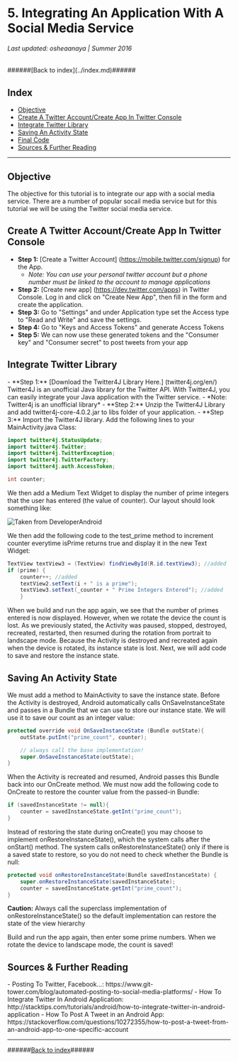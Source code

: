 <h1>5. Integrating An Application With A Social Media Service</h1>
<h6>Last updated: osheaanaya | Summer 2016</h6>
######[Back to index](../index.md)######

<h2 id="2_index">Index</h2>

- [Objective](#2_objective)
- [Create A Twitter Account/Create App In Twitter Console](#2_starting)
- [Integrate Twitter Library](#2_usingAS)
- [Saving An Activity State](#2_testing)
- [Final Code](#2_files)
- [Sources & Further Reading](#2_sources)

---

<h2 id="2_objective">Objective</h2>

The objective for this tutorial is to integrate our app with a social media service. There are a number of popular socail media service but for this tutorial we will be using the Twitter social media service.

<h2 id="2_starting">Create A Twitter Account/Create App In Twitter Console</h2>

- **Step 1:** [Create a Twitter Account] (https://mobile.twitter.com/signup) for the App.
 	- *Note: You can use your personal twitter account but a phone number must be linked to the account to manage applications*
- **Step 2:** [Create new app] (https://dev.twitter.com/apps) in Twitter Console. Log in and click on "Create New App", then fill in the form and create the application.
- **Step 3:** Go to "Settings" and under Application type set the Access type to "Read and Write" and save the settings.
- **Step 4:** Go to "Keys and Access Tokens" and generate Access Tokens
- **Step 5:** We can now use these generated tokens and the "Consumer key" and "Consumer secret" to post tweets from your app

<h2 id="2_usingAS">Integrate Twitter Library</h2>
- **Step 1:** [Download the Twitter4J Library Here.] (twitter4j.org/en/) Twitter4J is an unofficial Java library for the Twitter API. With Twitter4J, you can easily integrate your Java application with the Twitter service. 
	- *Note: Twitter4j is an unofficial library*
- **Step 2:** Unzip the Twitter4J Library and add twitter4j-core-4.0.2.jar to libs folder of your application.
- **Step 3:** Import the Twitter4J library. Add the following lines to your MainActivity.java Class:

```Java
import twitter4j.StatusUpdate;
import twitter4j.Twitter;
import twitter4j.TwitterException;
import twitter4j.TwitterFactory;
import twitter4j.auth.AccessToken;
```




```Java
int counter;
```
We then add a Medium Text Widget to display the number of prime integers that the user has entered (the value of counter). Our layout should look something like:

![Taken from DeveloperAndroid](Counter_added.png)

We then add the following code to the test_prime method to increment counter everytime isPrime returns true and display it in the new Text Widget:
```Java
TextView textView3 = (TextView) findViewById(R.id.textView3); //added
if (prime) {
	counter++; //added
	textView2.setText(i + " is a prime");
	textView3.setText(_counter + " Prime Integers Entered"); //added
	}
```
When we build and run the app again, we see that the number of primes entered is now displayed. However, when we rotate the device the count is lost. As we previously stated, the Activity was paused, stopped, destroyed, recreated, restarted, then resumed during the rotation from portrait to landscape mode. Because the Activity is destroyed and recreated again when the device is rotated, its instance state is lost. Next, we will add code to save and restore the instance state.

<h2 id="2_testing">Saving An Activity State</h2>

We must add a method to MainActivity to save the instance state. Before the Activity is destroyed, Android automatically calls OnSaveInstanceState and passes in a Bundle that we can use to store our instance state. We will use it to save our count as an integer value:

```Java
protected override void OnSaveInstanceState (Bundle outState){
    outState.putInt("prime_count", counter);

    // always call the base implementation!
    super.OnSaveInstanceState(outState);    
}
```
When the Activity is recreated and resumed, Android passes this Bundle back into our OnCreate method. We must now add the following code to OnCreate to restore the counter value from the passed-in Bundle:

```Java
if (savedInstanceState != null){
    counter = savedInstanceState.getInt("prime_count");
}
```
Instead of restoring the state during onCreate() you may choose to implement onRestoreInstanceState(), which the system calls after the onStart() method. The system calls onRestoreInstanceState() only if there is a saved state to restore, so you do not need to check whether the Bundle is null:

```Java
protected void onRestoreInstanceState(Bundle savedInstanceState) {
    super.onRestoreInstanceState(savedInstanceState);
    counter = savedInstanceState.getInt("prime_count");
}

```

**Caution:** Always call the superclass implementation of onRestoreInstanceState() so the default implementation can restore the state of the view hierarchy

Build and run the app again, then enter some prime numbers. When we rotate the device to landscape mode, the count is saved!



<h2 id="2_sources">Sources & Further Reading</h2>
- Posting To Twitter, Facebook...: https://www.git-tower.com/blog/automated-posting-to-social-media-platforms/
- How To Integrate Twitter In Android Application: http://stacktips.com/tutorials/android/how-to-integrate-twitter-in-android-application
- How To Post A Tweet in an Android App: https://stackoverflow.com/questions/10272355/how-to-post-a-tweet-from-an-android-app-to-one-specific-account

----------
######[Back to index](../index.md)######

<!--osheaanaya CS56 Summer 2016-->



